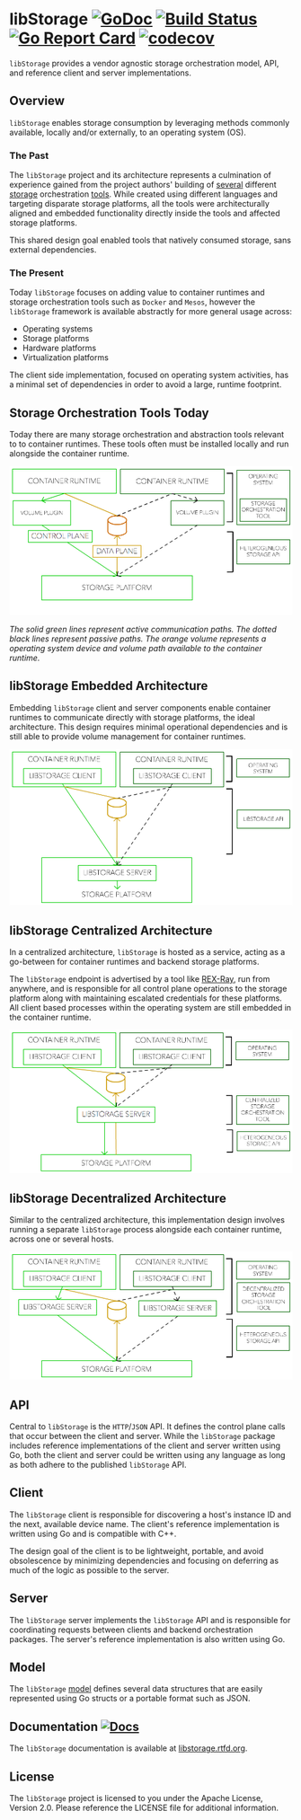 # libStorage [![GoDoc](https://godoc.org/github.com/codedellemc/libstorage?status.svg)](http://godoc.org/github.com/codedellemc/libstorage) [![Build Status](http://travis-ci.org/emccode/libstorage.svg?branch=master)](https://travis-ci.org/emccode/libstorage) [![Go Report Card](https://goreportcard.com/badge/github.com/codedellemc/libstorage)](https://goreportcard.com/report/github.com/codedellemc/libstorage) [![codecov](https://codecov.io/gh/emccode/libstorage/branch/master/graph/badge.svg)](https://codecov.io/gh/emccode/libstorage)
`libStorage` provides a vendor agnostic storage orchestration model, API, and
reference client and server implementations.

## Overview
`libStorage` enables storage consumption by leveraging methods commonly
available, locally and/or externally, to an operating system (OS).

### The Past
The `libStorage` project and its architecture represents a culmination of
experience gained from the project authors' building of
[several](https://www.emc.com/cloud-virtualization/virtual-storage-integrator.htm)
different
[storage](https://www.emc.com/storage/storage-analytics.htm)
orchestration [tools](https://github.com/codedellemc/rexray). While created using
different languages and targeting disparate storage platforms, all the tools
were architecturally aligned and embedded functionality directly inside the
tools and affected storage platforms.

This shared design goal enabled tools that natively consumed storage, sans
external dependencies.

### The Present
Today `libStorage` focuses on adding value to container runtimes and storage
orchestration tools such as `Docker` and `Mesos`, however the `libStorage`
framework is available abstractly for more general usage across:

* Operating systems
* Storage platforms
* Hardware platforms
* Virtualization platforms

The client side implementation, focused on operating system activities,
has a minimal set of dependencies in order to avoid a large, runtime footprint.

## Storage Orchestration Tools Today
Today there are many storage orchestration and abstraction tools relevant to
to container runtimes. These tools often must be installed locally and run
alongside the container runtime.

![Storage Orchestration Tool Architecture Today](/.docs/.themes/yeti/img/architecture-today.png "Storage Orchestration Tool Architecture Today")

*The solid green lines represent active communication paths. The dotted black
lines represent passive paths. The orange volume represents a operating system
device and volume path available to the container runtime.*

## libStorage Embedded Architecture
Embedding `libStorage` client and server components enable container
runtimes to communicate directly with storage platforms, the ideal
architecture. This design requires minimal operational dependencies and is
still able to provide volume management for container runtimes.

![libStorage Embedded Architecture](/.docs/.themes/yeti/img/architecture-embeddedlibstorage.png "libStorage Embedded Architecture")

## libStorage Centralized Architecture
In a centralized architecture, `libStorage` is hosted as a service, acting as a
go-between for container runtimes and backend storage platforms.

The `libStorage` endpoint is advertised by a tool like [REX-Ray](https://github.com/codedellemc/rexray), run from anywhere, and is
responsible for all control plane operations to the storage platform along with
maintaining escalated credentials for these platforms. All client based
processes within the operating system are still embedded in the container
runtime.

![libStorage Centralized Architecture](/.docs/.themes/yeti/img/architecture-centralized.png "libStorage Centralized Architecture")

## libStorage Decentralized Architecture
Similar to the centralized architecture, this implementation design involves
running a separate `libStorage` process alongside each container runtime, across
one or several hosts.

![libStorage De-Centralized Architecture](/.docs/.themes/yeti/img/architecture-decentralized.png "libStorage De-Centralized Architecture")

## API
Central to `libStorage` is the `HTTP`/`JSON` API. It defines the control plane
calls that occur between the client and server. While the `libStorage` package
includes reference implementations of the client and server written using Go,
both the client and server could be written using any language as long as both
adhere to the published `libStorage` API.

## Client
The `libStorage` client is responsible for discovering a host's instance ID
and the next, available device name. The client's reference implementation is
written using Go and is compatible with C++.

The design goal of the client is to be lightweight, portable, and avoid
obsolescence by minimizing dependencies and focusing on deferring as much of
the logic as possible to the server.

## Server
The `libStorage` server implements the `libStorage` API and is responsible for
coordinating requests between clients and backend orchestration packages. The
server's reference implementation is also written using Go.

## Model
The `libStorage` [model](http://docs.libstorage.apiary.io)
defines several data structures that are easily represented using Go structs or
a portable format such as JSON.

## Documentation [![Docs](https://readthedocs.org/projects/libstorage/badge/?version=latest)](http://libstorage.readthedocs.org)
The `libStorage` documentation is available at
[libstorage.rtfd.org](http://libstorage.rtfd.org).

## License
The `libStorage` project is licensed to you under the Apache License, Version 2.0. Please reference the LICENSE file for additional information.
